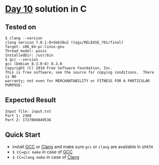 # [Day 10](https://adventofcode.com/2020/day/10) solution in C

## Tested on

```console
$ clang --version
clang version 7.0.1-8+deb10u2 (tags/RELEASE_701/final)
Target: x86_64-pc-linux-gnu
Thread model: posix
InstalledDir: /usr/bin
$ gcc --version
gcc (Debian 8.3.0-6) 8.3.0
Copyright (C) 2018 Free Software Foundation, Inc.
This is free software; see the source for copying conditions.  There is NO
warranty; not even for MERCHANTABILITY or FITNESS FOR A PARTICULAR PURPOSE.
```

## Expected Result

```console
Input file: input.txt
Part 1: 2368
Part 2: 1727094849536
```

## Quick Start

- install [GCC] or [Clang] and make sure `gcc` or `clang`
are available in `$PATH`
- `$ CC=gcc make` in case of [GCC]
- `$ CC=clang make` in case of [Clang]


[GCC]: https://gcc.gnu.org/
[Clang]: https://clang.llvm.org/
